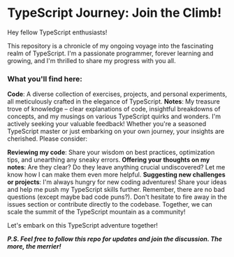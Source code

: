 # TypeScript Journey: Join the Climb!
Hey fellow TypeScript enthusiasts!

This repository is a chronicle of my ongoing voyage into the fascinating realm of TypeScript. I'm a passionate programmer, forever learning and growing, and I'm thrilled to share my progress with you all.

### What you'll find here:

**Code**: A diverse collection of exercises, projects, and personal experiments, all meticulously crafted in the elegance of TypeScript.
**Notes**: My treasure trove of knowledge – clear explanations of code, insightful breakdowns of concepts, and my musings on various TypeScript quirks and wonders.
I'm actively seeking your valuable feedback! Whether you're a seasoned TypeScript master or just embarking on your own journey, your insights are cherished. Please consider:

**Reviewing my code**: Share your wisdom on best practices, optimization tips, and unearthing any sneaky errors.
**Offering your thoughts on my notes**: Are they clear? Do they leave anything crucial undiscovered? Let me know how I can make them even more helpful.
**Suggesting new challenges or projects**: I'm always hungry for new coding adventures! Share your ideas and help me push my TypeScript skills further.
Remember, there are no bad questions (except maybe bad code puns?). Don't hesitate to fire away in the issues section or contribute directly to the codebase. Together, we can scale the summit of the TypeScript mountain as a community!

Let's embark on this TypeScript adventure together!

***P.S. Feel free to follow this repo for updates and join the discussion. The more, the merrier!***